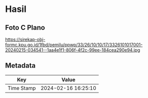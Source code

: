 # Hasil

## Foto C Plano

https://sirekap-obj-formc.kpu.go.id/1fbd/pemilu/ppwp/33/26/10/10/17/3326101017001-20240215-034541--1aa4e1f1-806f-4f2c-99ee-184cea290e94.jpg


## Metadata

| Key        | Value               |
| ---------- | ------------------- |
| Time Stamp | 2024-02-16 16:25:10 |




